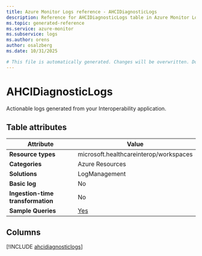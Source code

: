 ```yaml
---
title: Azure Monitor Logs reference - AHCIDiagnosticLogs
description: Reference for AHCIDiagnosticLogs table in Azure Monitor Logs.
ms.topic: generated-reference
ms.service: azure-monitor
ms.subservice: logs
ms.author: orens
author: osalzberg
ms.date: 10/31/2025

# This file is automatically generated. Changes will be overwritten. Do not change this file directly.
---
```


# AHCIDiagnosticLogs

Actionable logs generated from your Interoperability application.


## Table attributes

|Attribute|Value|
|---|---|
|**Resource types**|microsoft.healthcareinterop/workspaces|
|**Categories**|Azure Resources|
|**Solutions**| LogManagement|
|**Basic log**|No|
|**Ingestion-time transformation**|No|
|**Sample Queries**|[Yes](/azure/azure-monitor/reference/queries/ahcidiagnosticlogs)|



## Columns
  
[!INCLUDE [ahcidiagnosticlogs](~/reusable-content/ce-skilling/azure/includes/azure-monitor/reference/tables/ahcidiagnosticlogs-include.md)]
